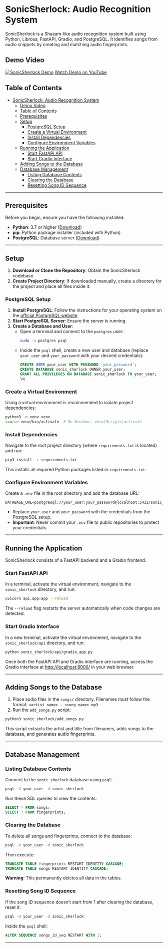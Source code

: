 # SonicSherlock: Audio Recognition System

SonicSherlock is a Shazam-like audio recognition system built using Python, Librosa, FastAPI, Gradio, and PostgreSQL. It identifies songs from audio snippets by creating and matching audio fingerprints.

## Demo Video

[![SonicSherlock Demo](https://github.com/himudigonda/SonicSherlock/blob/main/assets/demo-thumbnail.jpg)](https://youtu.be/SC_rsnGM6ak)
[Watch Demo on YouTube](https://youtu.be/SC_rsnGM6ak)

## Table of Contents

- [SonicSherlock: Audio Recognition System](#sonicsherlock-audio-recognition-system)
  - [Demo Video](#demo-video)
  - [Table of Contents](#table-of-contents)
  - [Prerequisites](#prerequisites)
  - [Setup](#setup)
    - [PostgreSQL Setup](#postgresql-setup)
    - [Create a Virtual Environment](#create-a-virtual-environment)
    - [Install Dependencies](#install-dependencies)
    - [Configure Environment Variables](#configure-environment-variables)
  - [Running the Application](#running-the-application)
    - [Start FastAPI API](#start-fastapi-api)
    - [Start Gradio Interface](#start-gradio-interface)
  - [Adding Songs to the Database](#adding-songs-to-the-database)
  - [Database Management](#database-management)
    - [Listing Database Contents](#listing-database-contents)
    - [Clearing the Database](#clearing-the-database)
    - [Resetting Song ID Sequence](#resetting-song-id-sequence)

---

## Prerequisites

Before you begin, ensure you have the following installed:

- **Python**: 3.7 or higher ([Download](https://www.python.org/downloads/))
- **pip**: Python package installer (included with Python)
- **PostgreSQL**: Database server ([Download](https://www.postgresql.org/download/))

---

## Setup

1. **Download or Clone the Repository**: Obtain the SonicSherlock codebase.
2. **Create Project Directory**: If downloaded manually, create a directory for the project and place all files inside it.

### PostgreSQL Setup

1. **Install PostgreSQL**: Follow the instructions for your operating system on the [official PostgreSQL website](https://www.postgresql.org/download/).
2. **Start PostgreSQL Server**: Ensure the server is running.
3. **Create a Database and User**:
   - Open a terminal and connect to the `postgres` user:
     ```bash
     sudo -u postgres psql
     ```
   - Inside the `psql` shell, create a new user and database (replace `your_user` and `your_password` with your desired credentials):
     ```sql
     CREATE USER your_user WITH PASSWORD 'your_password';
     CREATE DATABASE sonic_sherlock OWNER your_user;
     GRANT ALL PRIVILEGES ON DATABASE sonic_sherlock TO your_user;
     \q
     ```

### Create a Virtual Environment

Using a virtual environment is recommended to isolate project dependencies:

```bash
python3 -m venv venv
source venv/bin/activate  # On Windows: venv\Scripts\activate
```

### Install Dependencies

Navigate to the root project directory (where `requirements.txt` is located) and run:

```bash
pip3 install -r requirements.txt
```

This installs all required Python packages listed in `requirements.txt`.

### Configure Environment Variables

Create a `.env` file in the root directory and add the database URL:

```
DATABASE_URL=postgresql://your_user:your_password@localhost:5432/sonic_sherlock
```

- Replace `your_user` and `your_password` with the credentials from the PostgreSQL setup.
- **Important**: Never commit your `.env` file to public repositories to protect your credentials.

---

## Running the Application

SonicSherlock consists of a FastAPI backend and a Gradio frontend.

### Start FastAPI API

In a terminal, activate the virtual environment, navigate to the `sonic_sherlock` directory, and run:

```bash
uvicorn api.app:app --reload
```

The `--reload` flag restarts the server automatically when code changes are detected.

### Start Gradio Interface

In a new terminal, activate the virtual environment, navigate to the `sonic_sherlock/api` directory, and run:

```bash
python sonic_sherlock/api/gradio_app.py
```

Once both the FastAPI API and Gradio interface are running, access the Gradio interface at [http://localhost:8000/](http://localhost:8000/) in your web browser.

---

## Adding Songs to the Database

1. Place audio files in the `songs/` directory. Filenames must follow the format: `<artist name> - <song name>.mp3`.
2. Run the `add_songs.py` script:

```bash
python3 sonic_sherlock/add_songs.py
```

This script extracts the artist and title from filenames, adds songs to the database, and generates audio fingerprints.

---

## Database Management

### Listing Database Contents

Connect to the `sonic_sherlock` database using `psql`:

```bash
psql -U your_user -d sonic_sherlock
```

Run these SQL queries to view the contents:

```sql
SELECT * FROM songs;
SELECT * FROM fingerprints;
```

### Clearing the Database

To delete all songs and fingerprints, connect to the database:

```bash
psql -U your_user -d sonic_sherlock
```

Then execute:

```sql
TRUNCATE TABLE fingerprints RESTART IDENTITY CASCADE;
TRUNCATE TABLE songs RESTART IDENTITY CASCADE;
```

**Warning**: This permanently deletes all data in the tables.

### Resetting Song ID Sequence

If the song ID sequence doesn’t start from 1 after clearing the database, reset it:

```bash
psql -U your_user -d sonic_sherlock
```

Inside the `psql` shell:

```sql
ALTER SEQUENCE songs_id_seq RESTART WITH 1;
```

---
